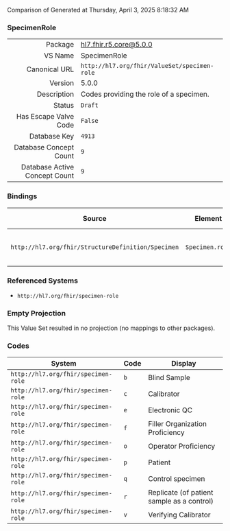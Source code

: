 Comparison of 
Generated at Thursday, April 3, 2025 8:18:32 AM

### SpecimenRole

|      |     |
| ---: | --- |
| Package | hl7.fhir.r5.core@5.0.0 |
| VS Name | SpecimenRole |
| Canonical URL | `http://hl7.org/fhir/ValueSet/specimen-role` |
| Version | 5.0.0 |
| Description | Codes providing the role of a specimen. |
| Status | `Draft` |
| Has Escape Valve Code | `False` |
| Database Key | `4913` |
| Database Concept Count | `9` |
| Database Active Concept Count | `9` |
### Bindings

| Source | Element | Binding | Strength | Element Short |
| ------ | ------- | ------- | -------- | ------------- |
| `http://hl7.org/fhir/StructureDefinition/Specimen` | `Specimen.role` | `http://hl7.org/fhir/ValueSet/specimen-role` | `Preferred` | The role the specimen serves |

### Referenced Systems

* `http://hl7.org/fhir/specimen-role`
### Empty Projection

This Value Set resulted in no projection (no mappings to other packages).

### Codes

| System | Code | Display |
| ------ | ---- | ------- |
| `http://hl7.org/fhir/specimen-role` | `b` | Blind Sample |
| `http://hl7.org/fhir/specimen-role` | `c` | Calibrator |
| `http://hl7.org/fhir/specimen-role` | `e` | Electronic QC |
| `http://hl7.org/fhir/specimen-role` | `f` | Filler Organization Proficiency |
| `http://hl7.org/fhir/specimen-role` | `o` | Operator Proficiency |
| `http://hl7.org/fhir/specimen-role` | `p` | Patient |
| `http://hl7.org/fhir/specimen-role` | `q` | Control specimen |
| `http://hl7.org/fhir/specimen-role` | `r` | Replicate (of patient sample as a control) |
| `http://hl7.org/fhir/specimen-role` | `v` | Verifying Calibrator |

